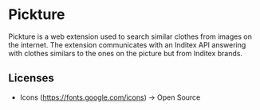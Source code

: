 # Pickture
Pickture is a web extension used to search similar clothes from images on the internet. The extension communicates with an Inditex API answering with clothes similars to the ones on the picture but from Inditex brands.

## Licenses
- Icons (https://fonts.google.com/icons) -> Open Source